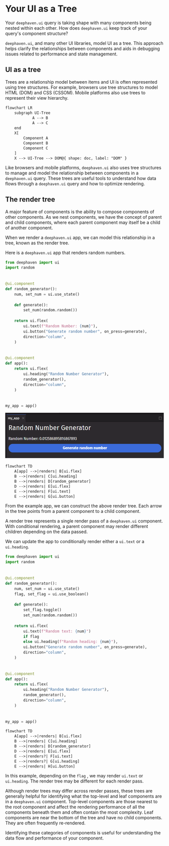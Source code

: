 # Your UI as a Tree

Your `deephaven.ui` query is taking shape with many components being nested within each other. How does `deephaven.ui` keep track of your query's component structure?

`deephaven.ui`, and many other UI libraries, model UI as a tree. This approach helps clarify the relationships between components and aids in debugging issues related to performance and state management.

## UI as a tree

Trees are a relationship model between items and UI is often represented using tree structures. For example, browsers use tree structures to model HTML (DOM) and CSS (CSSOM). Mobile platforms also use trees to represent their view hierarchy.

```mermaid
flowchart LR
    subgraph UI-Tree
            A --> B
            A --> C
    end
    X[
        Component A
        Component B
        Component C
    ]
    X --> UI-Tree --> DOM@{ shape: doc, label: "DOM" }
```

Like browsers and mobile platforms, `deephaven.ui` also uses tree structures to manage and model the relationship between components in a `deephaven.ui` query. These trees are useful tools to understand how data flows through a `deephaven.ui` query and how to optimize rendering.

## The render tree

A major feature of components is the ability to compose components of other components. As we nest components, we have the concept of parent and child components, where each parent component may itself be a child of another component.

When we render a `deephaven.ui` app, we can model this relationship in a tree, known as the render tree.

Here is a `deephaven.ui` app that renders random numbers.

```python
from deephaven import ui
import random


@ui.component
def random_generator():
    num, set_num = ui.use_state()

    def generate():
        set_num(random.random())

    return ui.flex(
        ui.text(f"Random Number: {num}"),
        ui.button("Generate random number", on_press=generate),
        direction="column",
    )


@ui.component
def app():
    return ui.flex(
        ui.heading("Random Number Generator"),
        random_generator(),
        direction="column",
    )


my_app = app()
```

![my_app](../_assets/your-ui-as-a-tree1.png)

```mermaid
flowchart TD
    A[app] -->|renders| B[ui.flex]
    B -->|renders| C[ui.heading]
    B -->|renders| D[random_generator]
    D -->|renders| E[ui.flex]
    E -->|renders| F[ui.text]
    E -->|renders| G[ui.button]
```

From the example app, we can construct the above render tree. Each arrow in the tree points from a parent component to a child component.

A render tree represents a single render pass of a `deephaven.ui` component. With conditional rendering, a parent component may render different children depending on the data passed.

We can update the app to conditionally render either a `ui.text` or a `ui.heading`.

```python
from deephaven import ui
import random


@ui.component
def random_generator():
    num, set_num = ui.use_state()
    flag, set_flag = ui.use_boolean()

    def generate():
        set_flag.toggle()
        set_num(random.random())

    return ui.flex(
        ui.text(f"Random text: {num}")
        if flag
        else ui.heading(f"Random heading: {num}"),
        ui.button("Generate random number", on_press=generate),
        direction="column",
    )


@ui.component
def app():
    return ui.flex(
        ui.heading("Random Number Generator"),
        random_generator(),
        direction="column",
    )


my_app = app()
```

```mermaid
flowchart TD
    A[app] -->|renders| B[ui.flex]
    B -->|renders| C[ui.heading]
    B -->|renders| D[random_generator]
    D -->|renders| E[ui.flex]
    E -->|renders?| F[ui.text]
    E -->|renders?| G[ui.heading]
    E -->|renders| H[ui.button]
```

In this example, depending on the `flag` , we may render `ui.text` or `ui.heading`. The render tree may be different for each render pass.

Although render trees may differ across render passes, these trees are generally helpful for identifying what the top-level and leaf components are in a `deephaven.ui` component. Top-level components are those nearest to the root component and affect the rendering performance of all the components beneath them and often contain the most complexity. Leaf components are near the bottom of the tree and have no child components. They are often frequently re-rendered.

Identifying these categories of components is useful for understanding the data flow and performance of your component.
